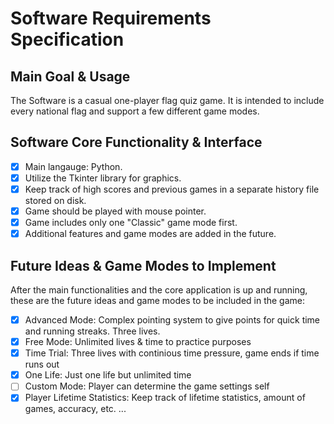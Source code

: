 # Software Requirements Specification

## Main Goal & Usage

The Software is a casual one-player flag quiz game. It is intended to include every national flag and support a few different game modes.

## Software Core Functionality & Interface

- [x] Main langauge: Python.
- [x] Utilize the Tkinter library for graphics.
- [x] Keep track of high scores and previous games in a separate history file stored on disk.
- [x] Game should be played with mouse pointer.
- [x] Game includes only one "Classic" game mode first.
- [x] Additional features and game modes are added in the future.

## Future Ideas & Game Modes to Implement

After the main functionalities and the core application is up and running, these are the future ideas and game modes to be included in the game:

- [x] Advanced Mode: Complex pointing system to give points for quick time and running streaks. Three lives.
- [x] Free Mode: Unlimited lives & time to practice purposes
- [x] Time Trial: Three lives with continious time pressure, game ends if time runs out
- [x] One Life: Just one life but unlimited time
- [ ] Custom Mode: Player can determine the game settings self
- [x] Player Lifetime Statistics: Keep track of lifetime statistics, amount of games, accuracy, etc. ...
